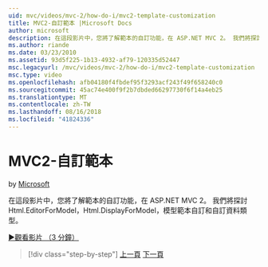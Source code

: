```yaml
---
uid: mvc/videos/mvc-2/how-do-i/mvc2-template-customization
title: MVC2-自訂範本 |Microsoft Docs
author: microsoft
description: 在這段影片中，您將了解範本的自訂功能，在 ASP.NET MVC 2。 我們將探討 Html.EditorForModel Html.DisplayForModel、 模型 Templ...
ms.author: riande
ms.date: 03/23/2010
ms.assetid: 93d5f225-1b13-4932-af79-120335d52447
msc.legacyurl: /mvc/videos/mvc-2/how-do-i/mvc2-template-customization
msc.type: video
ms.openlocfilehash: afb04180f4fbdef95f3293acf243f49f658240c0
ms.sourcegitcommit: 45ac74e400f9f2b7dbded66297730f6f14a4eb25
ms.translationtype: MT
ms.contentlocale: zh-TW
ms.lasthandoff: 08/16/2018
ms.locfileid: "41824336"
---
```

<a name="mvc2---template-customization"></a>MVC2-自訂範本
====================
by [Microsoft](https://github.com/microsoft)

在這段影片中，您將了解範本的自訂功能，在 ASP.NET MVC 2。 我們將探討 Html.EditorForModel，Html.DisplayForModel，模型範本自訂和自訂資料類型。

[&#9654;觀看影片 （3 分鐘）](https://channel9.msdn.com/Blogs/ASP-NET-Site-Videos/mvc2-template-customization)

> [!div class="step-by-step"]
> [上一頁](mvc2-model-validation.md)
> [下一頁](aspnet-mvc-2-areas.md)
